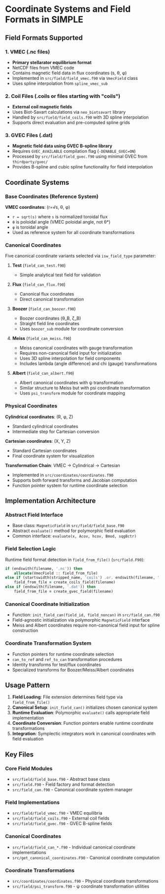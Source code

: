 # Coordinate Systems and Field Formats in SIMPLE

## Field Formats Supported

### 1. VMEC (.nc files)
- **Primary stellarator equilibrium format**
- NetCDF files from VMEC code
- Contains magnetic field data in flux coordinates (s, θ, φ)
- Implemented in `src/field/field_vmec.f90` via `VmecField` class
- Uses spline interpolation from `spline_vmec_sub`

### 2. Coil Files (.coils or files starting with "coils")
- **External coil magnetic fields**
- Uses Biot-Savart calculations via `neo_biotsavart` library
- Handled by `src/field/field_coils.f90` with 3D spline interpolation
- Supports direct evaluation and pre-computed spline grids

### 3. GVEC Files (.dat)
- **Magnetic field data using GVEC B-spline library**
- Requires `GVEC_AVAILABLE` compilation flag (`-DENABLE_GVEC=ON`)
- Processed by `src/field/field_gvec.f90` using minimal GVEC from `thirdparty/gvec/`
- Provides B-spline and cubic spline functionality for field interpolation

## Coordinate Systems

### Base Coordinates (Reference System)
**VMEC coordinates**: (r=√s, θ, φ)
- `r = sqrt(s)` where `s` is normalized toroidal flux
- `θ` is poloidal angle (VMEC poloidal angle, not θ*)
- `φ` is toroidal angle
- Used as reference system for all coordinate transformations

### Canonical Coordinates
Five canonical coordinate variants selected via `isw_field_type` parameter:

1. **Test** (`field_can_test.f90`)
   - Simple analytical test field for validation

2. **Flux** (`field_can_flux.f90`) 
   - Canonical flux coordinates
   - Direct canonical transformation

3. **Boozer** (`field_can_boozer.f90`)
   - Boozer coordinates (θ_B, ζ_B)
   - Straight field line coordinates
   - Uses `boozer_sub` module for coordinate conversion

4. **Meiss** (`field_can_meiss.f90`)
   - Meiss canonical coordinates with gauge transformation
   - Requires non-canonical field input for initialization
   - Uses 3D spline interpolation for field components
   - Includes lambda (angle difference) and chi (gauge) transformations

5. **Albert** (`field_can_albert.f90`)
   - Albert canonical coordinates with ψ transformation  
   - Similar structure to Meiss but with psi coordinate transformation
   - Uses `psi_transform` module for coordinate mapping

### Physical Coordinates
**Cylindrical coordinates**: (R, φ, Z)
- Standard cylindrical coordinates
- Intermediate step for Cartesian conversion

**Cartesian coordinates**: (X, Y, Z)
- Standard Cartesian coordinates
- Final coordinate system for visualization

**Transformation Chain**: VMEC → Cylindrical → Cartesian
- Implemented in `src/coordinates/coordinates.f90`
- Supports both forward transforms and Jacobian computation
- Function pointer system for runtime coordinate selection

## Implementation Architecture

### Abstract Field Interface
- Base class: `MagneticField` in `src/field/field_base.f90`
- Abstract `evaluate()` method for polymorphic field evaluation
- Common interface: `evaluate(x, Acov, hcov, Bmod, sqgBctr)`

### Field Selection Logic
Runtime field format detection in `field_from_file()` (`src/field.F90`):
```fortran
if (endswith(filename, '.nc')) then
    allocate(VmecField :: field_from_file)
else if (startswidth(stripped_name, 'coils') .or. endswith(filename, '.coils')) then
    field_from_file = create_coils_field(filename)
else if (endswith(filename, '.dat')) then
    field_from_file = create_gvec_field(filename)
```

### Canonical Coordinate Initialization
- Function: `init_field_can(field_id, field_noncan)` in `src/field_can.f90`
- Field-agnostic initialization via polymorphic `MagneticField` interface
- Meiss and Albert coordinates require non-canonical field input for spline construction

### Coordinate Transformation System
- Function pointers for runtime coordinate selection
- `can_to_ref` and `ref_to_can` transformation procedures
- Identity transforms for test/flux coordinates
- Specialized transforms for Boozer/Meiss/Albert coordinates

## Usage Pattern

1. **Field Loading**: File extension determines field type via `field_from_file()`
2. **Canonical Setup**: `init_field_can()` initializes chosen canonical system
3. **Runtime Evaluation**: Polymorphic `evaluate()` calls appropriate field implementation
4. **Coordinate Conversion**: Function pointers enable runtime coordinate transformations
5. **Integration**: Symplectic integrators work in canonical coordinates with field evaluation

## Key Files

### Core Field Modules
- `src/field/field_base.f90` - Abstract base class
- `src/field.F90` - Field factory and format detection
- `src/field_can.f90` - Canonical coordinate system manager

### Field Implementations  
- `src/field/field_vmec.f90` - VMEC equilibria
- `src/field/field_coils.f90` - External coil fields
- `src/field/field_gvec.f90` - GVEC B-spline fields

### Canonical Coordinates
- `src/field/field_can_*.f90` - Individual canonical coordinate implementations
- `src/get_canonical_coordinates.F90` - Canonical coordinate computation

### Coordinate Transformations
- `src/coordinates/coordinates.f90` - Physical coordinate transformations
- `src/field/psi_transform.f90` - ψ coordinate transformation utilities